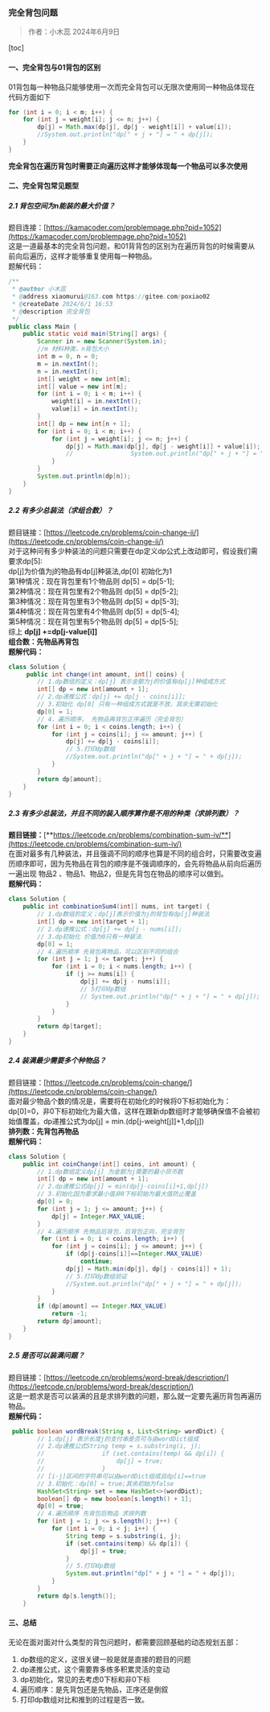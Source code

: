 ### 完全背包问题

> 作者：小木蕊 2024年6月9日


[toc]

#### 一、完全背包与01背包的区别

01背包每一种物品只能够使用一次而完全背包可以无限次使用同一种物品体现在代码方面如下

```java
for (int i = 0; i < m; i++) {
	for (int j = weight[i]; j <= n; j++) {
        dp[j] = Math.max(dp[j], dp[j - weight[i]] + value[i]);
        //System.out.println("dp[" + j + "] = " + dp[j]);
    }
}
```

**完全背包在遍历背包时需要正向遍历这样才能够体现每一个物品可以多次使用**

#### 二、完全背包常见题型

##### 2.1 背包空间为n能装的最大价值？

题目连接：[https://kamacoder.com/problempage.php?pid=1052](https://kamacoder.com/problempage.php?pid=1052)<br />这是一道最基本的完全背包问题，和01背背包的区别为在遍历背包的时候需要从前向后遍历，这样才能够重复使用每一种物品。<br />题解代码：

```java
/**
 * @author 小木蕊
 * @address xiaomurui@163.com https://gitee.com/poxiao02
 * @createDate 2024/6/1 16:53
 * @description 完全背包
 */
public class Main {
    public static void main(String[] args) {
        Scanner in = new Scanner(System.in);
        //m 材料种类，n背包大小
        int m = 0, n = 0;
        m = in.nextInt();
        n = in.nextInt();
        int[] weight = new int[m];
        int[] value = new int[m];
        for (int i = 0; i < m; i++) {
            weight[i] = in.nextInt();
            value[i] = in.nextInt();
        }
        int[] dp = new int[n + 1];
        for (int i = 0; i < m; i++) {
            for (int j = weight[i]; j <= n; j++) {
                dp[j] = Math.max(dp[j], dp[j - weight[i]] + value[i]);
                //                System.out.println("dp[" + j + "] = " + dp[j]);
            }
        }
        System.out.println(dp[n]);
    }
}
```

##### 2.2 有多少总装法（求组合数）？

题目链接：[https://leetcode.cn/problems/coin-change-ii/](https://leetcode.cn/problems/coin-change-ii/)<br />对于这种问有多少种装法的问题只需要在dp定义dp公式上改动即可，假设我们需要求dp[5]:<br />dp[j]为价值为j的物品有dp[j]种装法,dp[0] 初始化为1<br />第1种情况：现在背包里有1个物品则 dp[5] = dp[5-1];<br />第2种情况：现在背包里有2个物品则 dp[5] = dp[5-2];<br />第3种情况：现在背包里有3个物品则 dp[5] = dp[5-3];<br />第4种情况：现在背包里有4个物品则 dp[5] = dp[5-4];<br />第5种情况：现在背包里有5个物品则 dp[5] = dp[5-5];<br />综上 **dp[j] +=dp[j-value[i]]**<br />**组合数：先物品再背包**<br />**题解代码：**

```java
class Solution {
     public int change(int amount, int[] coins) {
        // 1.dp数组的定义：dp[j] 表示金额为j的价值有dp[j]种组成方式
        int[] dp = new int[amount + 1];
        // 2.dp递推公式：dp[j] += dp[j - coins[i]];
        // 3.初始化 dp[0] 只有一种组成方式就是不放，其余无需初始化
        dp[0] = 1;
        // 4，遍历顺序， 先物品再背包正序遍历（完全背包）
        for (int i = 0; i < coins.length; i++) {
            for (int j = coins[i]; j <= amount; j++) {
                dp[j] += dp[j - coins[i]];
                // 5.打印dp数组
                //System.out.println("dp[" + j + "] = " + dp[j]);
            }
        }
        return dp[amount];
    }
}
```

##### 2.3 有多少总装法，并且不同的装入顺序算作是不用的种类（求排列数）？

**题目链接：**[**https://leetcode.cn/problems/combination-sum-iv/**](https://leetcode.cn/problems/combination-sum-iv/)<br />在面对最多有几种装法，并且强调不同的顺序也算是不同的组合时，只需要改变遍历顺序即可，因为先物品在背包的顺序是不强调顺序的，会先将物品从前向后遍历一遍出现 物品2 、物品1、物品2，但是先背包在物品的顺序可以做到。<br />**题解代码：**

```java
class Solution {
    public int combinationSum4(int[] nums, int target) {
        // 1.dp数组的定义；dp[j]表示价值为j的背包有dp[j]种装法
        int[] dp = new int[target + 1];
        // 2.dp递推公式：dp[j] += dp[j - nums[i]];
        // 3.dp初始化 价值为0只有一种装法
        dp[0] = 1;
        // 4.遍历顺序 先背包再物品，可以区别不同的组合
        for (int j = 1; j <= target; j++) {
            for (int i = 0; i < nums.length; i++) {
                if (j >= nums[i]) {
                    dp[j] += dp[j - nums[i]];
                    // 5打印dp数组
                    // System.out.println("dp[" + j + "] = " + dp[j]);
                }
            }
        }
        return dp[target];
    }
}
```

##### 2.4 装满最少需要多个种物品？

题目链接：[https://leetcode.cn/problems/coin-change/](https://leetcode.cn/problems/coin-change/)<br />面对最少物品个数的情况是，需要将在初始化的时候将0下标初始化为：dp[0]=0，非0下标初始化为最大值，这样在跟新dp数组时才能够确保值不会被初始值覆盖，dp递推公式为dp[j] = min.(dp[j-weight[j]]+1,dp[j])<br />**排列数：先背包再物品**<br />**题解代码：**

```java
class Solution {
    public int coinChange(int[] coins, int amount) {
        // 1.dp数组定义dp[j] 为金额为j需要的最小货币数
        int[] dp = new int[amount + 1];
        // 2.dp递推公式dp[j] = min(dp[j-coins[i]+1,dp[j])
        // 3.初始化因为要求最小值非0下标初始为最大值防止覆盖
        dp[0] = 0;
        for (int j = 1; j <= amount; j++) {
            dp[j] = Integer.MAX_VALUE;
        }
        // 4.遍历顺序 先物品后背包，后背包正向，完全背包
         for (int i = 0; i < coins.length; i++) {
            for (int j = coins[i]; j <= amount; j++) {
                if (dp[j-coins[i]]==Integer.MAX_VALUE)
                    continue;
                dp[j] = Math.min(dp[j], dp[j - coins[i]] + 1);
                // 5.打印dp数组验证
                //System.out.println("dp[" + j + "] = " + dp[j]);
            }
        }
        if (dp[amount] == Integer.MAX_VALUE)
            return -1;
        return dp[amount];
    }
}
```

##### 2.5 是否可以装满问题？

题目链接：[https://leetcode.cn/problems/word-break/description/](https://leetcode.cn/problems/word-break/description/)<br />这是一题求是否可以装满的且是求排列数的问题，那么就一定要先遍历背包再遍历物品。<br />**题解代码：**

```java
 public boolean wordBreak(String s, List<String> wordDict) {
        // 1.dp[j] 表示长度j的支付串是否可与由wordDict组成
        // 2.dp递推公式String temp = s.substring(i, j);
        //                if (set.contains(temp) && dp[i]) {
        //                    dp[j] = true;
        //                }
        // [i-j]区间的字符串可以由wordDict组成且dp[i]==true
        // 3.初始化：dp[0] = true;其余初始为false
        HashSet<String> set = new HashSet<>(wordDict);
        boolean[] dp = new boolean[s.length() + 1];
        dp[0] = true;
        // 4.遍历顺序 先背包后物品 求排列数
        for (int j = 1; j <= s.length(); j++) {
            for (int i = 0; i < j; i++) {
                String temp = s.substring(i, j);
                if (set.contains(temp) && dp[i]) {
                    dp[j] = true;
                }
                // 5.打印dp数组
                System.out.println("dp[" + j + "] = " + dp[j]);
            }
        }
        return dp[s.length()];
    }
```

#### 三、总结

无论在面对面对什么类型的背包问题时，都需要回顾基础的动态规划五部：

1. dp数组的定义，这很关键一般是就是直接的题目的问题
2. dp递推公式，这个需要靠多练多积累灵活的变动
3. dp初始化，常见的去考虑0下标和非0下标
4. 遍历顺序：是先背包还是先物品，正序还是倒叙
5. 打印dp数组对比和推到的过程是否一致。

